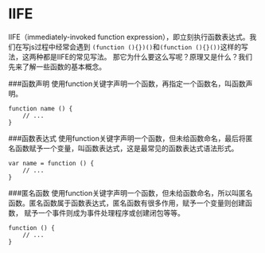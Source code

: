 # IIFE
IIFE（immediately-invoked function expression），即立刻执行函数表达式。我们在写js过程中经常会遇到
`(function (){})()`和`(function (){}())`这样的写法，这两种都是IIFE的常见写法。
那它为什么要这么写呢？原理又是什么？我们先来了解一些函数的基本概念。

###函数声明
使用function关键字声明一个函数，再指定一个函数名，叫函数声明。
	
	function name () {
		// ...
	}

###函数表达式
使用function关键字声明一个函数，但未给函数命名，最后将匿名函数赋予一个变量，叫函数表达式，这是最常见的函数表达式语法形式。

	var name = function () {
		// ...
	}

###匿名函数
使用function关键字声明一个函数，但未给函数命名，所以叫匿名函数。匿名函数属于函数表达式，匿名函数有很多作用，赋予一个变量则创建函数，
赋予一个事件则成为事件处理程序或创建闭包等等。
	
	function () {
		// ...
	}
